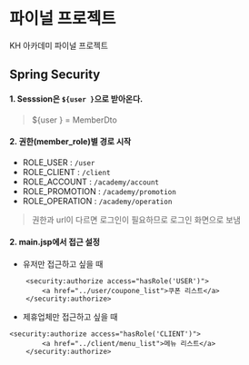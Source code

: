 # 파이널 프로젝트
KH 아카데미 파이널 프로젝트  

##  Spring Security

#### 1.  Sesssion은 `${user }`으로 받아온다.
>${user } = MemberDto

#### 2. 권한(member_role)별 경로 시작
- ROLE_USER : `/user`
- ROLE_CLIENT : `/client`
- ROLE_ACCOUNT : `/academy/account`
- ROLE_PROMOTION : `/academy/promotion`
- ROLE_OPERATION : `/academy/operation`

> 권한과 url이 다르면 로그인이 필요하므로 로그인 화면으로 보냄

#### 2.  main.jsp에서 접근 설정</h2>
	
- 유저만 접근하고 싶을 때
```
	<security:authorize access="hasRole('USER')">
		<a href="../user/coupone_list">쿠폰 리스트</a>
	</security:authorize>
```	
- 제휴업체만 접근하고 싶을 때
```	
<security:authorize access="hasRole('CLIENT')">
		<a href="../client/menu_list">메뉴 리스트</a>
	</security:authorize>
```
